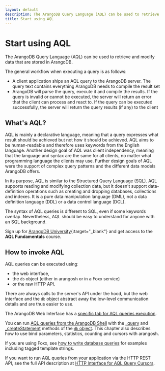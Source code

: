 ```yaml
---
layout: default
description: The ArangoDB Query Language (AQL) can be used to retrieve and modify data that are stored in ArangoDB.
title: Start using AQL
---
```

# Start using AQL

The ArangoDB Query Language (AQL) can be used to retrieve and modify data that 
are stored in ArangoDB.

The general workflow when executing a query is as follows:

- A client application ships an AQL query to the ArangoDB server. The query text
  contains everything ArangoDB needs to compile the result set
- ArangoDB will parse the query, execute it and compile the results. If the
  query is invalid or cannot be executed, the server will return an error that
  the client can process and react to. If the query can be executed
  successfully, the server will return the query results (if any) to the client

## What's AQL?  

AQL is mainly a declarative language, meaning that a query expresses what result
should be achieved but not how it should be achieved. AQL aims to be
human-readable and therefore uses keywords from the English language. Another
design goal of AQL was client independency, meaning that the language and syntax
are the same for all clients, no matter what programming language the clients
may use.  Further design goals of AQL were the support of complex query patterns
and the different data models ArangoDB offers.

In its purpose, AQL is similar to the Structured Query Language (SQL). AQL supports 
reading and modifying collection data, but it doesn't support data-definition
operations such as creating and dropping databases, collections and indexes.
It is a pure data manipulation language (DML), not a data definition language
(DDL) or a data control language (DCL).

The syntax of AQL queries is different to SQL, even if some keywords overlap.
Nevertheless, AQL should be easy to understand for anyone with an SQL background.

Sign up for [ArangoDB University](https://university.arangodb.com/){:target="_blank"}
and get access to the **AQL Fundamentals** course.  

## How to invoke AQL

AQL queries can be executed using:

- the web interface,
- the `db` object (either in arangosh or in a Foxx service)
- or the raw HTTP API.

There are always calls to the server's API under the hood, but the web interface
and the `db` object abstract away the low-level communication details and are
thus easier to use.

The ArangoDB Web Interface has a [specific tab for AQL queries execution](../aql/invocation-with-web-interface.html).

You can run [AQL queries from the ArangoDB Shell](../aql/invocation-with-arangosh.html)
with the [_query](aql/invocation-with-arangosh.html#with-db_query) and
[_createStatement](aql/invocation-with-arangosh.html#with-db_createstatement-arangostatement) methods
of the [`db` object](../appendix-references-dbobject.html). This chapter
also describes how to use bind parameters, statistics, counting and cursors with
arangosh.

If you are using Foxx, see [how to write database queries](foxx-getting-started.html#writing-database-queries)
for examples including tagged template strings.

If you want to run AQL queries from your application via the HTTP REST API,
see the full API description at [HTTP Interface for AQL Query Cursors](../http/aql-query-cursor.html).